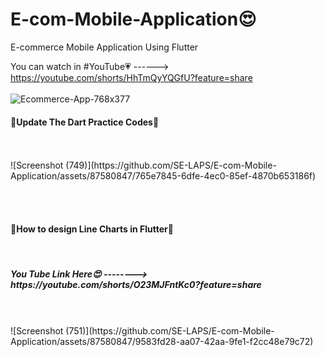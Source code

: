 # E-com-Mobile-Application😍
E-commerce Mobile Application Using Flutter

You can watch in #YouTube💗 ------> https://youtube.com/shorts/HhTmQyYQGfU?feature=share
<br> <br>
![Ecommerce-App-768x377](https://github.com/SE-LAPS/E-com-Mobile-Application/assets/87580847/abf4f80d-7610-4da9-b6cc-f7feef516687)

<h4>🔰Update The Dart Practice Codes🔰</h4>
<br><br>
![Screenshot (749)](https://github.com/SE-LAPS/E-com-Mobile-Application/assets/87580847/765e7845-6dfe-4ec0-85ef-4870b653186f)

<br><br>

<h4>🔰How to design Line Charts in Flutter🔰</h4>
<br>
<h5>You Tube Link Here😍 --------> https://youtube.com/shorts/O23MJFntKc0?feature=share </h5>
<br><br>
![Screenshot (751)](https://github.com/SE-LAPS/E-com-Mobile-Application/assets/87580847/9583fd28-aa07-42aa-9fe1-f2cc48e79c72)
